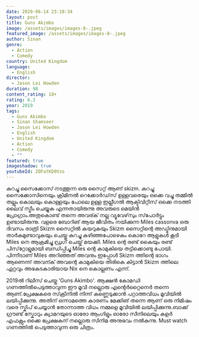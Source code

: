 ```yaml
---
date: 2020-06-14 23:10:34
layout: post
title: Guns Akimbo
image: /assets/images/images-8-.jpeg
featured_image: /assets/images/images-8-.jpeg
author: Sinan
genre:
  - Action
  - Comedy
country: United Kingdom
language:
  - English
director:
  - Jason Lei Howden
duration: 98
content_rating: 18+
rating: 6.3
year: 2019
tags:
  - Guns Akimbo
  - Sinan Shamseer
  - Jason Lei Howden
  - English
  - United Kingdom
  - Action
  - Comedy
  - ""
featured: true
imageshadow: true
youtubeId: ZOFatKD0Vzo
---
```

കുറച്ചു സൈക്കോസ് നടത്തുന്ന ഒരു സൈറ്റ് ആണ് skizm. കുറച്ചു സൈക്കോസിനെയും ക്രിമിനൽ റെക്കോർഡ്‌സ് ഉള്ളവരെയും ഒക്കെ വച്ചു തമ്മിൽ തല്ലും കൊലയും കൊള്ളയും പോലെ ഉള്ള ഇല്ലീഗൽ ആക്ടിവിറ്റീസ് ഒക്കെ നടത്തി ലൈവ് സ്ട്രീം ചെയ്യുക എന്നതായിരുന്നു അവരുടെ മെയിൻ പ്രോഗ്രാം.അതുകൊണ്ട് തന്നെ അവര്ക് നല്ല വ്യൂവേഴ്‌സും സ്‌പോർട്ടും ഉണ്ടായിരുന്നു. വളരെ ബോറിങ് ആയ ജീവിതം നയിക്കുന്ന Miles cassonva ഒരു ദിവസം രാത്രി Skizm സൈറ്റിൽ കയറുകയും Skizm സൈറ്റിന്റെ അഡ്മിനുമായി താർകമുണ്ടാവുകയും ചെയ്തു കുറച്ചു കഴിഞ്ഞപോഴെകും കൊറേ ആളുകൾ കൂടി Miles നെ ആക്രമിച്ചു ഡ്രഗ് ചെയ്ത് മയക്കി. Miles ന്റെ രണ്ട് കൈയും രണ്ട് പിസ്‌റ്റോളുമായി ബന്ധിപ്പിച്ചു  Miles ന്റെ കാമുകിയെ തട്ടിക്കൊണ്ടു പോയി. പിന്നീടാണ് Miles അറിഞ്ഞത് അവനും ഇപ്പോൾ Skizm ത്തിന്റെ ഭാഗം ആണെന്ന് അവന്ക് അവന്റെ കാമുകിയെ തിരികെ കിട്ടാൻ Skizm ത്തിലെ ഏറ്റവും അഭകടകാരിയായ Nix നെ കൊല്ലണം എന്ന്. 

2019ൽ റിലീസ് ചെയ്ത 'Guns Akimbo'. ആക്ഷൻ കോമഡി ഗണത്തിൽപെടുത്താവുന്ന ഈ മൂവി നല്ലൊരു എന്റെർറ്റൈനെർ തന്നെ ആണ്.പ്രേക്ഷകരെ സ്‌ക്രീനിൽ നിന്ന് കണ്ണെടുക്കാൻ പറ്റാത്തവിധം മൂവിയിൽ ലയിപ്പിക്കുന്നു. അതിന് ഒന്നാമത്തെ കാരണം മേക്കിങ്  തന്നെ ആണ് ഒരു നിമിഷം വരെ സ്കിപ് ചെയ്യാൻ തോന്നാത്ത വിധം നമ്മളെ മൂവിയിൽ ലയിപ്പിക്കുന്നു.ബാക്ക് ഗ്രൗണ്ട് സ്കോറും ക്യാമറയുടെ ഓരോ ആംഗിളും ഓരോ സീനിലെയും കളർ എഫക്റ്റും ഒക്കെ പ്രേക്ഷകന് നല്ലൊരു സിനിമ അനുഭവം നൽകുന്നു. Must watch ഗണത്തിൽ പെടുത്താവുന്ന ഒരു ചിത്രം.